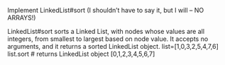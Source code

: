 Implement LinkedList#sort (I shouldn’t have to say it, but I will – NO ARRAYS!)

LinkedList#sort sorts a Linked List, with nodes whose values are all integers, from smallest to largest based on node value. It accepts no arguments, and it returns a sorted LinkedList object.
list=[1,0,3,2,5,4,7,6]
list.sort # returns LinkedList object [0,1,2,3,4,5,6,7]

